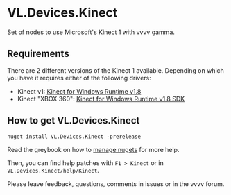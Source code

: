 # VL.Devices.Kinect

Set of nodes to use Microsoft's Kinect 1 with vvvv gamma.

## Requirements

There are 2 different versions of the Kinect 1 available. Depending on which you have it requires either of the following drivers:
* Kinect v1: [Kinect for Windows Runtime v1.8](http://www.microsoft.com/en-us/download/details.aspx?id=40277)
* Kinect "XBOX 360": [Kinect for Windows Runtime v1.8 SDK](https://www.microsoft.com/en-us/download/details.aspx?id=40278)

## How to get VL.Devices.Kinect

```
nuget install VL.Devices.Kinect -prerelease
```

Read the greybook on how to [manage nugets](https://vvvv.gitbooks.io/the-gray-book/content/en/reference/libraries/dependencies.html#_manage_nugets) for more help.

Then, you can find help patches with `F1 > Kinect` or in `VL.Devices.Kinect/help/Kinect`.

Please leave feedback, questions, comments in issues or in the vvvv forum.
